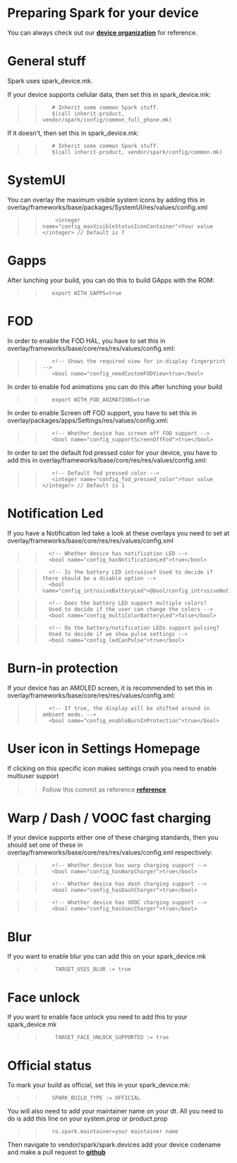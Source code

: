 # Preparing Spark for your device

You can always check out our [**device organization**](https://github.com/Spark-Devices) for reference.

# General stuff

Spark uses spark_device.mk.

If your device supports cellular data, then set this in spark_device.mk:

>>        # Inherit some common Spark stuff.
>>        $(call inherit-product, vendor/spark/config/common_full_phone.mk)

If it doesn't, then set this in spark_device.mk:

>>        # Inherit some common Spark stuff.   
>>        $(call inherit-product, vendor/spark/config/common.mk)


# SystemUI

You can overlay the maximum visible system icons by adding this in overlay/frameworks/base/packages/SystemUI/res/values/config.xml

>>         <integer name="config_maxVisibleStatusIconContainer">Your value </integer> // Default is 7

 # Gapps

After lunching your build, you can do this to build GApps with the ROM:

>>        export WITH_GAPPS=true


# FOD

In order to enable the FOD HAL, you have to set this in overlay/frameworks/base/core/res/res/values/config.xml:

>>        <!-- Shows the required view for in-display fingerprint -->
>>        <bool name="config_needCustomFODView>true</bool>

In order to enable fod animations you can do this after lunching your build

>>        export WITH_FOD_ANIMATIONS=true

In order to enable Screen off FOD support, you have to set this in overlay/packages/apps/Settings/res/values/config.xml:

>>        <!-- Whether device has screen off FOD support -->
>>        <bool name="config_supportScreenOffFod">true</bool>

In order to set the default fod pressed color for your device, you have to add this in overlay/frameworks/base/core/res/res/values/config.xml:

>>        <!-- Default fod pressed color -->
>>        <integer name="config_fod_pressed_color">Your value </integer> // Default is 1


# Notification Led

If you have a Notification led take a look at these overlays you need to set at overlay/frameworks/base/core/res/res/values/config.xml

>>       <!-- Whether device has notification LED -->
>>       <bool name="config_hasNotificationLed">true</bool>

>>       <!-- Is the battery LED intrusive? Used to decide if there should be a disable option -->
>>       <bool name="config_intrusiveBatteryLed">@bool/config_intrusiveNotificationLed</bool>

>>       <!-- Does the battery LED support multiple colors?
>>       Used to decide if the user can change the colors -->
>>       <bool name="config_multiColorBatteryLed">false</bool>

>>       <!-- Do the battery/notification LEDs support pulsing?
>>       Used to decide if we show pulse settings -->
>>       <bool name="config_ledCanPulse">true</bool>


# Burn-in protection

If your device has an AMOLED screen, it is recommended to set this in overlay/frameworks/base/core/res/res/values/config.xml:

>>       <!-- If true, the display will be shifted around in ambient mode. -->
>>       <bool name="config_enableBurnInProtection">true</bool>

# User icon in Settings Homepage

If clicking on this specific icon makes settings crash you need to enable multiuser support

>> Follow this commit as reference [**reference**](https://github.com/Spark-Devices/device-xiaomi-davinci/commit/7e65aa287716329988db45348d602ccbf890e209)

# Warp / Dash / VOOC fast charging

If your device supports either one of these charging standards, then you should set one of these in overlay/frameworks/base/core/res/res/values/config.xml respectively:

>>        <!-- Whether device has warp charging support -->
>>        <bool name="config_hasWarpCharger">true</bool>

>>        <!-- Whether device has dash charging support -->
>>        <bool name="config_hasDashCharger">true</bool>

>>        <!-- Whether device has VOOC charging support -->
>>        <bool name="config_hasVoocCharger">true</bool>

# Blur
If you want to enable blur you can add this on your spark_device.mk

>>         TARGET_USES_BLUR := true

# Face unlock

If you want to enable face unlock you need to add this to your spark_device.mk

>>         TARGET_FACE_UNLOCK_SUPPORTED := true

# Official status

To mark your build as official, set this in your spark_device.mk:

>>        SPARK_BUILD_TYPE := OFFICIAL

You will also need to add your maintainer name on your dt. All you need to do is add this line on your system.prop or product.prop
>>        ro.spark.maintainer=your maintainer name

Then navigate to vendor/spark/spark.devices add your device codename and make a pull request to [**github**](https://github.com/Spark-Rom)
